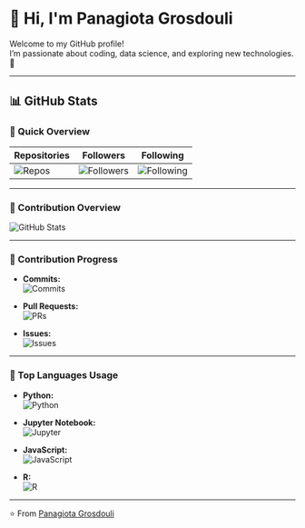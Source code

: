 # 👋 Hi, I'm Panagiota Grosdouli  

Welcome to my GitHub profile!  
I’m passionate about coding, data science, and exploring new technologies. 🚀  

---

## 📊 GitHub Stats  

### 🔹 Quick Overview
| Repositories | Followers | Following |
|--------------|-----------|-----------|
| ![Repos](https://img.shields.io/badge/Repositories-88-blue?style=for-the-badge&logo=github&logoColor=white) | ![Followers](https://img.shields.io/badge/Followers-10-green?style=for-the-badge&logo=github&logoColor=white) | ![Following](https://img.shields.io/badge/Following-2-orange?style=for-the-badge&logo=github&logoColor=white) |

---

### 🔹 Contribution Overview
![GitHub Stats](https://github-readme-stats.vercel.app/api?username=Lily-Evan&show_icons=true&theme=tokyonight)

---

### 🔹 Contribution Progress
- **Commits:**  
  ![Commits](https://img.shields.io/badge/Commits-1200-brightgreen?style=for-the-badge&logo=git&logoColor=white)  

- **Pull Requests:**  
  ![PRs](https://img.shields.io/badge/Pull_Requests-45-blue?style=for-the-badge&logo=git&logoColor=white)  

- **Issues:**  
  ![Issues](https://img.shields.io/badge/Issues-32-yellow?style=for-the-badge&logo=github&logoColor=white)  

---

### 🔹 Top Languages Usage
- **Python:**  
  ![Python](https://img.shields.io/badge/Python-80%25-brightgreen?style=for-the-badge&logo=python&logoColor=white)  

- **Jupyter Notebook:**  
  ![Jupyter](https://img.shields.io/badge/Jupyter-10%25-blue?style=for-the-badge&logo=jupyter&logoColor=white)  

- **JavaScript:**  
  ![JavaScript](https://img.shields.io/badge/JavaScript-7%25-yellow?style=for-the-badge&logo=javascript&logoColor=white)  

- **R:**  
  ![R](https://img.shields.io/badge/R-3%25-orange?style=for-the-badge&logo=r&logoColor=white)  

---

⭐️ From [Panagiota Grosdouli](https://github.com/Lily-Evan)  
